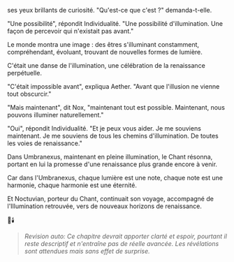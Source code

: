 ses yeux brillants
de curiosité.
"Qu'est-ce que c'est ?"
demanda-t-elle.

"Une possibilité",
répondit Individualité.
"Une possibilité d'illumination.
Une façon de percevoir
qui n'existait pas avant."

Le monde montra une image :
des êtres s'illuminant constamment,
compréhendant,
évoluant,
trouvant de nouvelles formes
de lumière.

C'était une danse de l'illumination,
une célébration
de la renaissance perpétuelle.

"C'était impossible avant",
expliqua Aether.
"Avant que l'illusion
ne vienne tout obscurcir."

"Mais maintenant",
dit Nox,
"maintenant tout est possible.
Maintenant,
nous pouvons illuminer
naturellement."

"Oui",
répondit Individualité.
"Et je peux vous aider.
Je me souviens maintenant.
Je me souviens de tous les chemins
d'illumination.
De toutes les voies
de renaissance."

Dans Umbranexus,
maintenant en pleine illumination,
le Chant résonna,
portant en lui la promesse
d'une renaissance plus grande
encore à venir.

Car dans l'Umbranexus,
chaque lumière est une note,
chaque note est une harmonie,
chaque harmonie est une éternité.

Et Noctuvian,
porteur du Chant,
continuait son voyage,
accompagné de l'Illumination retrouvée,
vers de nouveaux horizons
de renaissance.

🌌🕯️
> _Revision auto: Ce chapitre devrait apporter clarté et espoir, pourtant il reste descriptif et n'entraîne pas de réelle avancée. Les révélations sont attendues mais sans effet de surprise._
